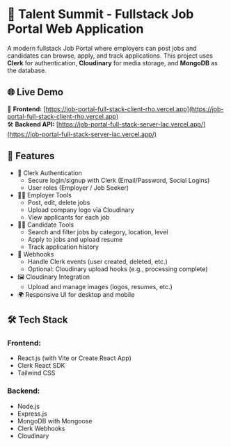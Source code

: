 # 💼 Talent Summit - Fullstack Job Portal Web Application

A modern fullstack Job Portal where employers can post jobs and candidates can browse, apply, and track applications. This project uses **Clerk** for authentication, **Cloudinary** for media storage, and **MongoDB** as the database.

## 🌐 Live Demo

🚀 **Frontend:** [https://job-portal-full-stack-client-rho.vercel.app](https://job-portal-full-stack-client-rho.vercel.app)  
🛠 **Backend API:** [https://job-portal-full-stack-server-lac.vercel.app/](https://job-portal-full-stack-server-lac.vercel.app/)  

## 🚀 Features

- 🔐 Clerk Authentication
  - Secure login/signup with Clerk (Email/Password, Social Logins)
  - User roles (Employer / Job Seeker)
- 🧑‍💼 Employer Tools
  - Post, edit, delete jobs
  - Upload company logo via Cloudinary
  - View applicants for each job
- 👩‍💻 Candidate Tools
  - Search and filter jobs by category, location, level
  - Apply to jobs and upload resume
  - Track application history
- 🔔 Webhooks
  - Handle Clerk events (user created, deleted, etc.)
  - Optional: Cloudinary upload hooks (e.g., processing complete)
- 🖼️ Cloudinary Integration
  - Upload and manage images (logos, resumes, etc.)
- 🌍 Responsive UI for desktop and mobile


## 🛠️ Tech Stack

### Frontend:
- React.js (with Vite or Create React App)
- Clerk React SDK
- Tailwind CSS 

### Backend:
- Node.js
- Express.js
- MongoDB with Mongoose
- Clerk Webhooks 
- Cloudinary 

